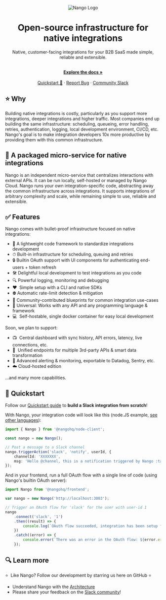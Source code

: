 <div align="center">
  
  ![Nango Logo](https://uploads-ssl.webflow.com/62a9f4a7a5a3d9ef1439982a/62aa0f9de9ebfd31d66f4ef7_Nango-logo-tight.png)

</div>

<h1 align="center">Open-source infrastructure for native integrations</h1>

<div align="center">
Native, customer-facing integrations for your B2B SaaS made simple, reliable and extensible.
</div>

<p align="center">
    <br />
    <a href="https://docs.nango.dev" rel="dofollow"><strong>Explore the docs »</strong></a>
    <br />

  <br/>
    <a href="https://docs.nango.dev/quickstart/node">Quickstart 🚀</a>
    ·
    <a href="https://github.com/nangohq/nango/issues">Report Bug</a>
    ·
    <a href="https://nango.dev/slack">Community Slack</a>
</p>

## ⭐ Why

Building native integrations is costly, particularly as you support more integrations, deeper integrations and higher traffic. Most companies end up building the same infrastructure: scheduling, queueing, error handling, retries, authentication, logging, local development environment, CI/CD, etc. Nango's goal is to make integration developers 10x more productive by providing them with this common infrastructure.

## 🎁 A packaged micro-service for native integrations

Nango is an independent micro-service that centralizes interactions with external APIs. It can be run locally, self-hosted or managed by Nango Cloud. Nango runs your own integration-specific code, abstracting away the common infrastructure across integrations. It supports integrations of arbitrary complexity and scale, while remaining simple to use, reliable and extensible.

## ✅ Features

Nango comes with bullet-proof infrastructure focused on native integrations:

-   📁 A lightweight code framework to standardize integrations development
-   ⏱ Built-in infrastructure for scheduling, queuing and retries
-   🔒 Builtin OAuth support with UI components for authenticating end-users + token refresh
-   🛠 Delightful local development to test integrations as you code
-   🔍 Powerful logging, monitoring and debugging
-   ❤️  Simple setup with a CLI and native SDKs
-   ⛔️ Automatic rate-limit detection & mitigation
-   👥 Community-contributed blueprints for common integration use-cases
-   🧩 Universal: Works with any API and any programming language & framework
-   💻  Self-hostable, single docker container for easy local development

Soon, we plan to support:

-   📺  Central dashboard with sync history, API errors, latency, live connections, etc.
-   🧠  Unified endpoints for multiple 3rd-party APIs & smart data transformation
-   🚨 Advanced alerting & monitoring, exportable to Datadog, Sentry, etc.
-   ☁️ Cloud-hosted edition

…and many more capabilities.

## 🚀 Quickstart

Follow our [Quickstart guide](https://docs.nango.dev/quickstart/node) to **build a Slack integration from scratch**!

With Nango, your integration code will look like this (node.JS example, [see other languages](https://docs.nango.dev/quickstart/other)):

```ts
import { Nango } from '@nangohq/node-client';

const nango = new Nango();

// Post a message to a Slack channel
nango.triggerAction('slack', 'notify', userId, {
    channelId: 'XXXXXXX',
    msg: 'Hello @channel, this is a notification triggered by Nango :tada:'
});
```

And in your frontend, run a full OAuth flow with a single line of code (using Nango's builtin OAuth server):

```js
import Nango from '@nangohq/frontend';

var nango = new Nango('http://localhost:3003');

// Trigger an OAuth flow for 'slack' for the user with user-id 1
nango
    .connect('slack', '1')
    .then((result) => {
        console.log(`OAuth flow succeeded, integration has been setup for the user 🎉`);
    })
    .catch((error) => {
        console.error(`There was an error in the OAuth flow: ${error.error.type} - ${error.error.message}`);
    });
```

## 🔍 Learn more

⭐  Like Nango? Follow our development by starring us here on GitHub ⭐

-   Understand Nango with the [Architecture](https://docs.nango.dev/architecture)
-   Please share your feedback on the [Slack community](https://nango.dev/slack)!

